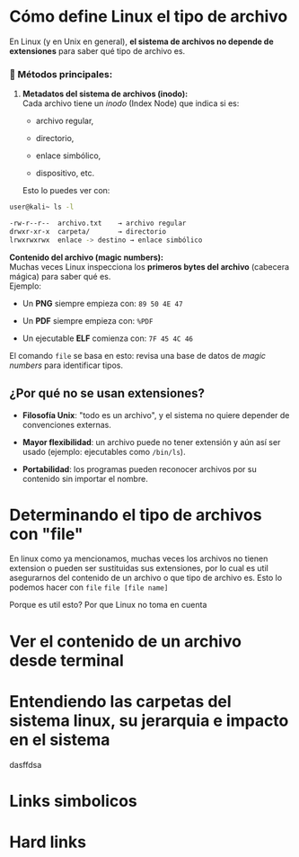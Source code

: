 # Cómo define Linux el tipo de archivo

En Linux (y en Unix en general), **el sistema de archivos no depende de extensiones** para saber qué tipo de archivo es.
### 🔹 Métodos principales:

1. **Metadatos del sistema de archivos (inodo):**  
    Cada archivo tiene un _inodo_ (Index Node) que indica si es:
    
    - archivo regular,
        
    - directorio,
        
    - enlace simbólico,
        
    - dispositivo, etc.
        
    
	Esto lo puedes ver con:

```bash
user@kali~ ls -l

-rw-r--r--  archivo.txt    → archivo regular
drwxr-xr-x  carpeta/       → directorio
lrwxrwxrwx  enlace -> destino → enlace simbólico
```
**Contenido del archivo (magic numbers):**  
Muchas veces Linux inspecciona los **primeros bytes del archivo** (cabecera mágica) para saber qué es.  
Ejemplo:

- Un **PNG** siempre empieza con: `89 50 4E 47`
    
- Un **PDF** siempre empieza con: `%PDF`
    
- Un ejecutable **ELF** comienza con: `7F 45 4C 46`
    

El comando `file` se basa en esto: revisa una base de datos de _magic numbers_ para identificar tipos.

## ¿Por qué no se usan extensiones?

- **Filosofía Unix**: "todo es un archivo", y el sistema no quiere depender de convenciones externas.
    
- **Mayor flexibilidad**: un archivo puede no tener extensión y aún así ser usado (ejemplo: ejecutables como `/bin/ls`).
    
- **Portabilidad**: los programas pueden reconocer archivos por su contenido sin importar el nombre.

# Determinando el tipo de archivos con "file"

En linux como ya mencionamos, muchas veces los archivos no tienen extension o pueden ser sustituidas sus extensiones, por lo cual es util asegurarnos del contenido de un archivo o que tipo de archivo es. Esto lo podemos hacer con `file`
`file [file name]`

Porque es util esto? Por que Linux no toma en cuenta 


# Ver el contenido de un archivo desde terminal 

# Entendiendo las carpetas del sistema linux, su jerarquia e impacto en el sistema
dasffdsa

# Links simbolicos

# Hard links

